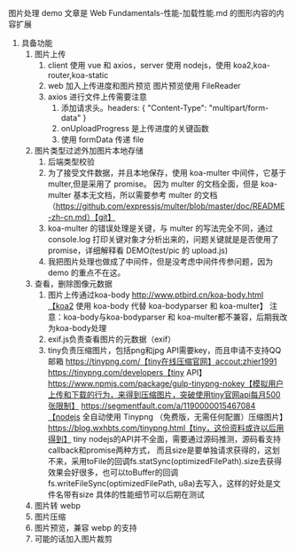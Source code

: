 图片处理 demo
文章是 Web Fundamentals-性能-加载性能.md 的图形内容的内容扩展

1. 具备功能
   1. 图片上传
      1. client 使用 vue 和 axios，server 使用 nodejs，使用 koa2,koa-router,koa-static
      2. web 加入上传进度和图片预览
         图片预览使用 FileReader
      3. axios 进行文件上传需要注意
         1. 添加请求头。headers: { "Content-Type": "multipart/form-data" }
         2. onUploadProgress 是上传进度的关键函数
         3. 使用 formData 传递 file
   2. 图片类型过滤外加图片本地存储
      1. 后端类型校验
      2. 为了接受文件数据，并且本地保存，使用 koa-multer 中间件，它基于 multer,但是采用了 promise。
         因为 multer 的文档全面，但是 koa-multer 基本无文档，所以需要参考 multer 的文档（https://github.com/expressjs/multer/blob/master/doc/README-zh-cn.md）【git】
      3. koa-multer 的错误处理是关键，与 multer 的写法完全不同，通过 console.log 打印关键对象才分析出来的，问题关键就是是否使用了 promise，详细解释看 DEMO(test/pic 的 upload.js)
      4. 我把图片处理也做成了中间件，但是没考虑中间件传参问题，因为 demo 的重点不在这。
   3. 查看，删除图像元数据
      1. 图片上传通过koa-body
         http://www.ptbird.cn/koa-body.html【koa2 使用 koa-body 代替 koa-bodyparser 和 koa-multer】
         注意：koa-body与koa-bodyparser 和 koa-multer都不兼容，后期我改为koa-body处理
      2. exif.js负责查看图片的元数据（exif）
      3. tiny负责压缩图片，包括png和jpg
         API需要key，而且申请不支持QQ邮箱
         https://tinypng.com/【tiny在线压缩官网】accout:zhier1991
         https://tinypng.com/developers【tiny API】
         https://www.npmjs.com/package/gulp-tinypng-nokey【模拟用户上传和下载的行为，来得到压缩图片，突破使用tiny官网api每月500张限制】
         https://segmentfault.com/a/1190000015467084【nodejs 全自动使用 Tinypng （免费版，无需任何配置）压缩图片】
         https://blog.wxhbts.com/tinypng.html【tiny，这份资料或许以后用得到】
         tiny nodejs的API并不全面，需要通过源码推测，源码看支持callback和promise两种方式，
         而且size是要单独请求获得的，这划不来，采用toFile的回调fs.statSync(optimizedFilePath).size去获得效果会好很多，也可以toBuffer的回调fs.writeFileSync(optimizedFilePath, u8a)去写入，这样的好处是文件名带有size
         具体的性能细节可以后期在测试
   4. 图片转 webp
   5. 图片压缩
   6. 图片预览，兼容 webp 的支持
   7. 可能的话加入图片裁剪
